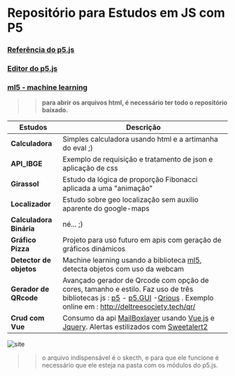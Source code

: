 # Repositório para Estudos em JS com P5 
### [Referência do p5.js](https://p5js.org/get-started/)
### [Editor do p5.js](https://editor.p5js.org/)
### [ml5 - machine learning](https://ml5js.org/)
>> **para abrir os arquivos html, é necessário ter todo o repositório baixado.** 

|Estudos|Descrição|
--------------|--------------
**Calculadora**|Simples calculadora usando html e a artimanha do eval ;)
**API_IBGE**|Exemplo de requisição e tratamento de json e aplicação de css
**Girassol**|Estudo da lógica de proporção Fibonacci aplicada a uma "animação"
**Localizador**|Estudo sobre geo localização sem auxilio aparente do google-maps
**Calculadora Binária**| né... ;)
**Gráfico Pizza**| Projeto para uso futuro em apis com geração de gráficos dinámicos 
**Detector de objetos**| Machine learning usando a biblioteca [ml5](https://ml5js.org/), detecta objetos com uso da webcam
**Gerador de QRcode**|Avançado gerador de Qrcode com opção de cores, tamanho e estilo. Faz uso de três bibliotecas js : [p5](https://p5js.org/get-started/) - [p5.GUI](https://github.com/bitcraftlab/p5.gui) -[Qrious](https://github.com/neocotic/qrious) .  Exemplo online em : http://deltreesociety.tech/qr/
**Crud com Vue** | Consumo da api [MailBoxlayer](https://mailboxlayer.com) usando [Vue.js](https://vuejs.org/) e [Jquery](http://api.jquery.com/jquery.ajax/). Alertas estilizados com [Sweetalert2](https://sweetalert2.github.io/)



![site](https://p5js.org/assets/img/p5js.svg)
>> o arquivo indispensável é o skecth, e  para que ele funcione é necessário que ele esteja  na pasta com os módulos do p5.js.

